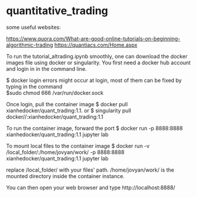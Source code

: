 # quantitative_trading

some useful websites:

https://www.quora.com/What-are-good-online-tutorials-on-beginning-algorithmic-trading
https://quantiacs.com/Home.aspx

To run the tutorial_altrading.ipynb smoothly, one can download the docker images file using docker or singularity.
You first need a docker hub account and login in in the command line.

$ docker login
errors might occur at login, most of them can be fixed by typing in the command\
$sudo chmod 666 /var/run/docker.sock

Once login, pull the container image
$ docker pull xianhedocker/quant_trading:1.1. or
$ singularity pull docker//:xianhedocker/quant_trading:1.1

To run the container image, forward the port
$ docker run -p 8888:8888 xianhedocker/quant_trading:1.1 jupyter lab

To mount local files to the container image
$ docker run -v /local_folder/:/home/jovyan/work/ -p 8888:8888 xianhedocker/quant_trading:1.1 jupyter lab

replace /local_folder/ with your files' path.
/home/jovyan/work/ is the mounted directory inside the container instance.

You can then open your web browser and type http://localhost:8888/
